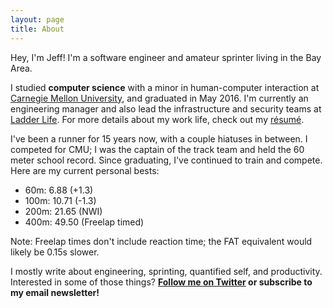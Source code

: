 ```yaml
---
layout: page
title: About
---
```


Hey, I'm Jeff! I'm a software engineer and amateur sprinter living in the Bay Area.

I studied **computer science** with a minor in human-computer interaction at [Carnegie Mellon University](https://cmu.edu/), and graduated in May 2016. I'm currently an engineering manager and also lead the infrastructure and security teams at [Ladder Life](https://ladderlife.com/). For more details about my work life, check out my [résumé](/resume/index.html).

I've been a runner for 15 years now, with a couple hiatuses in between. I competed for CMU; I was the captain of the track team and held the 60 meter school record. Since graduating, I've continued to train and compete. Here are my current personal bests:

- 60m: 6.88 (+1.3)
- 100m: 10.71 (-1.3)
- 200m: 21.65 (NWI)
- 400m: 49.50 (Freelap timed)

Note: Freelap times don't include reaction time; the FAT equivalent would likely be 0.15s slower.

I mostly write about engineering, sprinting, quantified self, and productivity. Interested in some of those things? **[Follow me on Twitter](https://www.twitter.com/iambald) or subscribe to my email newsletter!**
